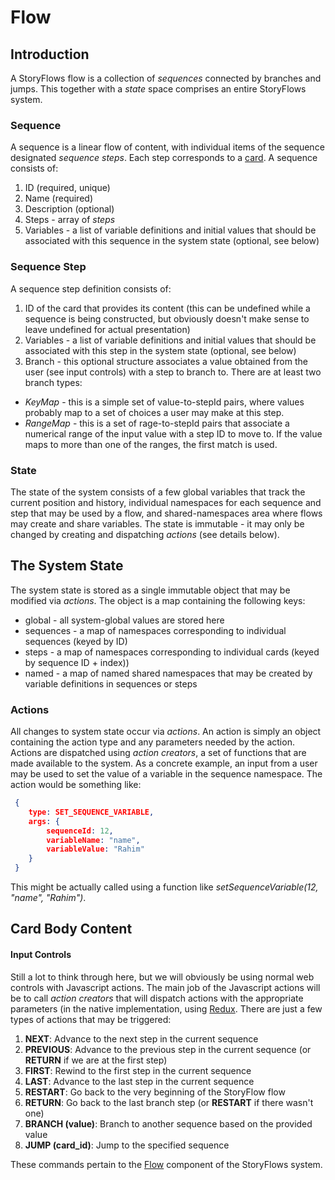 # Flow
## Introduction
A StoryFlows flow is a collection of _sequences_ connected by branches and jumps. This together with a _state_ space comprises an entire StoryFlows system.

### Sequence
A sequence is a linear flow of content, with individual items of the sequence designated _sequence steps_. Each step corresponds to a [card](cards.md). A sequence consists of:

1. ID (required, unique)
2. Name (required)
3. Description (optional)
4. Steps - array of _steps_
5. Variables - a list of variable definitions and initial values that should be associated with this sequence in the system state (optional, see below)

### Sequence Step
A sequence step definition consists of:

1. ID of the card that provides its content (this can be undefined while a sequence is being constructed, but obviously doesn't make sense to leave undefined for actual presentation)
2. Variables - a list of variable definitions and initial values that should be associated with this step in the system state (optional, see below)
3. Branch - this optional structure associates a value obtained from the user (see input controls) with a step to branch to. There are at least two branch types:
  * _KeyMap_ - this is a simple set of value-to-stepId pairs, where values probably map to a set of choices a user may make at this step.
  * _RangeMap_ - this is a set of rage-to-stepId pairs that associate a numerical range of the input value with a step ID to move to. If the value maps to more than one of the ranges, the first match is used.

### State
The state of the system consists of a few global variables that track the current position and history, individual namespaces for each sequence and step that may be used by a flow, and shared-namespaces area where flows may create and share variables. The state is immutable - it may only be changed by creating and dispatching _actions_ (see details below).

## The System State
The system state is stored as a single immutable object that may be modified via _actions_. The object is a map containing the following keys:

* global - all system-global values are stored here
* sequences - a map of namespaces corresponding to individual sequences (keyed by ID)
* steps - a map of namespaces corresponding to individual cards (keyed by sequence ID + index))
* named - a map of named shared namespaces that may be created by variable definitions in sequences or steps

### Actions
All changes to system state occur via _actions_. An action is simply an object containing the action type and any parameters needed by the action. Actions are dispatched using _action creators_, a set of functions that are made available to the system. As a concrete example, an input from a user may be used to set the value of a variable in the sequence namespace. The action would be something like:

```json
 {
    type: SET_SEQUENCE_VARIABLE,
    args: {
        sequenceId: 12,
        variableName: "name",
        variableValue: "Rahim"
    }
 }
```
This might be actually called using a function like _setSequenceVariable(12, "name", "Rahim")_.


## Card Body Content

#### Input Controls
Still a lot to think through here, but we will obviously be using normal web controls with Javascript actions. The main job of the Javascript actions will be to call _action creators_ that will dispatch actions with the appropriate parameters (in the native implementation, using <a href="https://github.com/rackt/redux" target="_blank">Redux</a>. There are just a few types of actions that may be triggered:

1. __NEXT__: Advance to the next step in the current sequence
2. __PREVIOUS__: Advance to the previous step in the current sequence (or __RETURN__ if we are at the first step)
3. __FIRST__: Rewind to the first step in the current sequence
4. __LAST__: Advance to the last step in the current sequence
5. __RESTART__: Go back to the very beginning of the StoryFlow flow
6. __RETURN__: Go back to the last branch step (or __RESTART__ if there wasn't one)
7. __BRANCH (value)__: Branch to another sequence based on the provided value
8. __JUMP (card_id)__: Jump to the specified sequence

These commands pertain to the [Flow](flow.md) component of the StoryFlows system.


